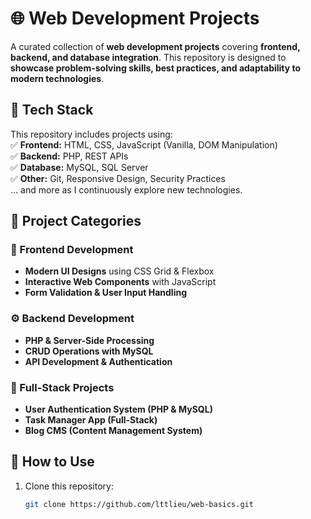 # 🌐 Web Development Projects  

A curated collection of **web development projects** covering **frontend, backend, and database integration**. This repository is designed to **showcase problem-solving skills, best practices, and adaptability to modern technologies**.  

## 🚀 Tech Stack  
This repository includes projects using:  
✅ **Frontend:** HTML, CSS, JavaScript (Vanilla, DOM Manipulation)  
✅ **Backend:** PHP, REST APIs  
✅ **Database:** MySQL, SQL Server  
✅ **Other:** Git, Responsive Design, Security Practices  
... and more as I continuously explore new technologies.  

## 📌 Project Categories  
### 🎨 Frontend Development  
- **Modern UI Designs** using CSS Grid & Flexbox  
- **Interactive Web Components** with JavaScript  
- **Form Validation & User Input Handling**  

### ⚙️ Backend Development  
- **PHP & Server-Side Processing**  
- **CRUD Operations with MySQL**  
- **API Development & Authentication**  

### 🔗 Full-Stack Projects  
- **User Authentication System (PHP & MySQL)**  
- **Task Manager App (Full-Stack)**  
- **Blog CMS (Content Management System)**  

## 📂 How to Use  
1. Clone this repository:  
   ```bash
   git clone https://github.com/lttlieu/web-basics.git
